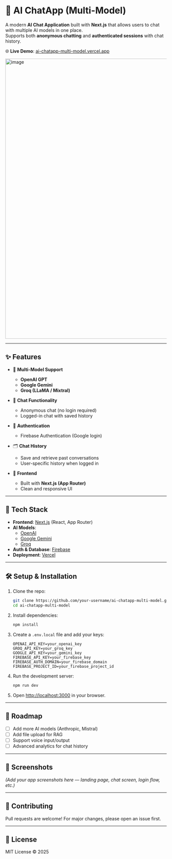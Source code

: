 
# 🤖 AI ChatApp (Multi-Model)

A modern **AI Chat Application** built with **Next.js** that allows users to chat with multiple AI models in one place.  
Supports both **anonymous chatting** and **authenticated sessions** with chat history.  

🌐 **Live Demo**: [ai-chatapp-multi-model.vercel.app](https://ai-chatapp-multi-model.vercel.app/)

<img width="1920" height="872" alt="image" src="https://github.com/user-attachments/assets/918d37ae-a07d-492c-8495-42475070f48d" />

---

## ✨ Features

- 🔄 **Multi-Model Support**  
   - **OpenAI GPT**  
   - **Google Gemini**  
   - **Groq (LLaMA / Mixtral)**  

- 💬 **Chat Functionality**  
   - Anonymous chat (no login required)  
   - Logged-in chat with saved history  

- 🔐 **Authentication**  
   - Firebase Authentication (Google login)  

- 🗂 **Chat History**  
   - Save and retrieve past conversations  
   - User-specific history when logged in  

- 🎨 **Frontend**  
   - Built with **Next.js (App Router)**  
   - Clean and responsive UI  

---

## 🚀 Tech Stack

- **Frontend**: [Next.js](https://nextjs.org/) (React, App Router)  
- **AI Models**:  
  - [OpenAI](https://platform.openai.com/)  
  - [Google Gemini](https://ai.google.dev/)  
  - [Groq](https://groq.com/)  
- **Auth & Database**: [Firebase](https://firebase.google.com/)  
- **Deployment**: [Vercel](https://vercel.com/)  

---

## 🛠 Setup & Installation

1. Clone the repo:  
   ```bash
   git clone https://github.com/your-username/ai-chatapp-multi-model.git
   cd ai-chatapp-multi-model
   ```

2. Install dependencies:  
   ```bash
   npm install
   ```

3. Create a `.env.local` file and add your keys:  
   ```env
   OPENAI_API_KEY=your_openai_key
   GROQ_API_KEY=your_groq_key
   GOOGLE_API_KEY=your_gemini_key
   FIREBASE_API_KEY=your_firebase_key
   FIREBASE_AUTH_DOMAIN=your_firebase_domain
   FIREBASE_PROJECT_ID=your_firebase_project_id
   ```

4. Run the development server:  
   ```bash
   npm run dev
   ```

5. Open [http://localhost:3000](http://localhost:3000) in your browser.  

---

## 📌 Roadmap

- [ ] Add more AI models (Anthropic, Mistral)  
- [ ] Add file upload for RAG  
- [ ] Support voice input/output  
- [ ] Advanced analytics for chat history  

---

## 📸 Screenshots  

*(Add your app screenshots here — landing page, chat screen, login flow, etc.)*  

---

## 🙌 Contributing  

Pull requests are welcome! For major changes, please open an issue first.  

---

## 📄 License  

MIT License © 2025  
